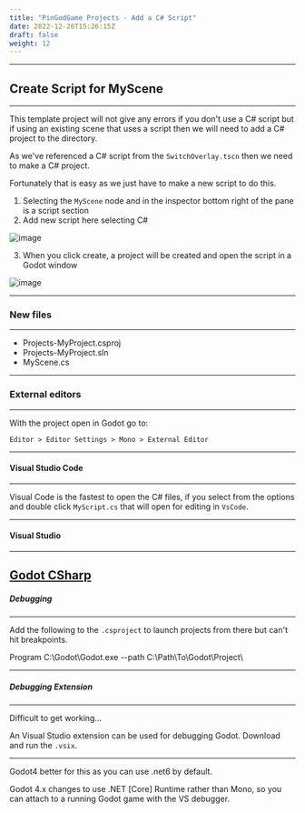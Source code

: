 ```yaml
---
title: "PinGodGame Projects - Add a C# Script"
date: 2022-12-26T15:26:15Z
draft: false
weight: 12
---
```

---
## Create Script for MyScene
---

This template project will not give any errors if you don't use a C# script but if using an existing scene that uses a script then we will need to add a C# project to the directory.

As we've referenced a C# script from the `SwitchOverlay.tscn` then we need to make a C# project.

Fortunately that is easy as we just have to make a new script to do this.

1. Selecting the `MyScene` node and in the inspector bottom right of the pane is a script section
2. Add new script here selecting C#

![image](../../images/projects-using-pingod/project-new-script.jpg)

3. When you click create, a project will be created and open the script in a Godot window

![image](../../images/projects-using-pingod/project-new-script-open.jpg)

---
### New files
---

- Projects-MyProject.csproj
- Projects-MyProject.sln
- MyScene.cs

---
### External editors
---

With the project open in Godot go to:

`Editor > Editor Settings > Mono > External Editor`

---
#### Visual Studio Code
---

Visual Code is the fastest to open the C# files, if you select from the options and double click `MyScript.cs` that will open for editing in `VsCode`.

---
#### Visual Studio
---
[Godot CSharp](https://docs.godotengine.org/en/stable/tutorials/scripting/c_sharp/c_sharp_basics.html#visual-studio-windows-only)
---
##### Debugging
---

Add the following to the `.csproject` to launch projects from there but can't hit breakpoints.

<PropertyGroup>
    <StartAction>Program</StartAction>
    <StartProgram>C:\Godot\Godot.exe</StartProgram>
    <StartArguments>--path C:\Path\To\Godot\Project\</StartArguments>
</PropertyGroup>

---
##### Debugging Extension
---

Difficult to get working...

An Visual Studio extension can be used for debugging Godot. Download and run the `.vsix`. 



---

Godot4 better for this as you can use .net6 by default.

Godot 4.x changes to use .NET [Core] Runtime rather than Mono, so you can attach to a running Godot game with the VS debugger.
